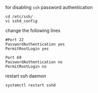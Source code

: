 for disabling `ssh` password authentication
```
cd /etc/ssh/
vi sshd_config
```
change the following lines
```
#Port 22
PasswordAuthentication yes
PermitRootLogin yes
```

```
Port 69
PasswordAuthentication no
PermitRootLogin no
```

restart ssh daemon
```
systemctl restart sshd
```
